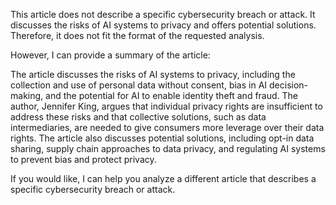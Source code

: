 This article does not describe a specific cybersecurity breach or attack. It discusses the risks of AI systems to privacy and offers potential solutions. Therefore, it does not fit the format of the requested analysis.

However, I can provide a summary of the article:

The article discusses the risks of AI systems to privacy, including the collection and use of personal data without consent, bias in AI decision-making, and the potential for AI to enable identity theft and fraud. The author, Jennifer King, argues that individual privacy rights are insufficient to address these risks and that collective solutions, such as data intermediaries, are needed to give consumers more leverage over their data rights. The article also discusses potential solutions, including opt-in data sharing, supply chain approaches to data privacy, and regulating AI systems to prevent bias and protect privacy.

If you would like, I can help you analyze a different article that describes a specific cybersecurity breach or attack.
